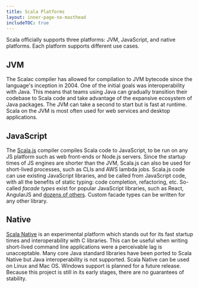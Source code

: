 ```yaml
---
title: Scala Platforms
layout: inner-page-no-masthead
includeTOC: true
---
```

Scala officially supports three platforms: JVM, JavaScript, and native platforms. Each platform supports different use cases.

## JVM
The Scalac compiler has allowed for compilation to JVM bytecode since the language's inception in 2004. One of the initial goals was interoperability with Java. This means that teams using Java can gradually transition their codebase to Scala code and take advantage of the expansive ecosystem of Java packages. The JVM can take a second to start but is fast at runtime. Scala on the JVM is most often used for web services and desktop applications.

## JavaScript
The [Scala.js](https://www.scala-js.org/) compiler compiles Scala code to JavaScript, to be run on any JS platform such as web front-ends or Node.js servers. Since the startup times of JS engines are shorter than the JVM, Scala.js can also be used for short-lived processes, such as CLIs and AWS lambda jobs. Scala.js code can use existing JavaScript libraries, and be called from JavaScript code, with all the benefits of static typing: code completion, refactoring, etc. So-called _facade types_ exist for popular JavaScript libraries, such as React, AngularJS and [dozens of others](https://www.scala-js.org/libraries/facades.html). Custom facade types can be written for any other library.

## Native
[Scala Native](http://www.scala-native.org/en/latest/) is an experimental platform which stands out for its fast startup times and interoperability with C libraries. This can be useful when writing short-lived command line applications were a perceivable lag is unacceptable. Many core Java standard libraries have been ported to Scala Native but Java interoperability is not supported. Scala Native can be used on Linux and Mac OS. Windows support is planned for a future release. Because this project is still in its early stages, there are no guarantees of stability.
